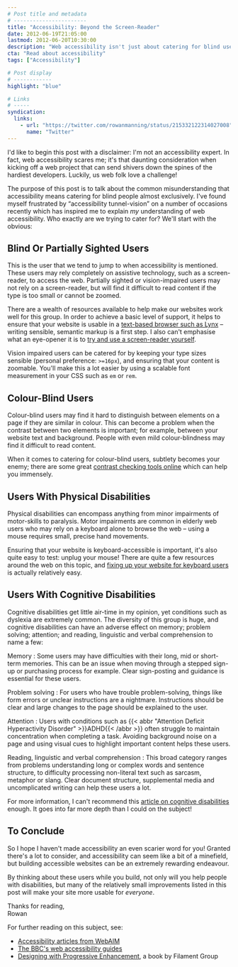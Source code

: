 ```yaml
---
# Post title and metadata
# -----------------------
title: "Accessibility: Beyond the Screen-Reader"
date: 2012-06-19T21:05:00
lastmod: 2012-06-20T10:30:00
description: "Web accessibility isn't just about catering for blind users. In this post, we talk about the other users we need to consider in order to make the web accessible to all."
cta: "Read about accessibility"
tags: ["Accessibility"]

# Post display
# ------------
highlight: "blue"

# Links
# -----
syndication:
  links:
    - url: "https://twitter.com/rowanmanning/status/215332122314027008"
      name: "Twitter"
---
```



I'd like to begin this post with a disclaimer: I'm not an accessibility expert. In fact, web accessibility scares me; it's that daunting consideration when kicking off a web project that can send shivers down the spines of the hardiest developers. Luckily, us web folk love a challenge!

The purpose of this post is to talk about the common misunderstanding that accessibility means catering for blind people almost exclusively. I've found myself frustrated by “accessibility tunnel-vision” on a number of occasions recently which has inspired me to explain *my* understanding of web accessibility. Who exactly are we trying to cater for? We'll start with the obvious:


Blind Or Partially Sighted Users
--------------------------------

This is the user that we tend to jump to when accessibility is mentioned. These users may rely completely on assistive technology, such as a screen-reader, to access the web. Partially sighted or vision-impaired users may not rely on a screen-reader, but will find it difficult to read content if the type is too small or cannot be zoomed.

There are a wealth of resources available to help make our websites work well for this group. In order to achieve a basic level of support, it helps to ensure that your website is usable in a [text-based browser such as Lynx][lynx] – writing sensible, semantic markup is a first step. I also can't emphasise what an eye-opener it is to [try and use a screen-reader yourself][use-screen-reader].

Vision impaired users can be catered for by keeping your type sizes sensible (personal preference: `>=16px`), and ensuring that your content is zoomable. You'll make this a lot easier by using a scalable font measurement in your CSS such as `em` or `rem`.


Colour-Blind Users
------------------

Colour-blind users may find it hard to distinguish between elements on a page if they are similar in colour. This can become a problem when the contrast between two elements is important; for example, between your website text and background. People with even mild colour-blindness may find it difficult to read content.

When it comes to catering for colour-blind users, subtlety becomes your enemy; there are some great [contrast checking tools online][contrast-checker] which can help you immensely.


Users With Physical Disabilities
--------------------------------

Physical disabilities can encompass anything from minor impairments of motor-skills to paralysis. Motor impairments are common in elderly web users who may rely on a keyboard alone to browse the web – using a mouse requires small, precise hand movements.

Ensuring that your website is keyboard-accessible is important, it's also quite easy to test: unplug your mouse! There are quite a few resources around the web on this topic, and [fixing up your website for keyboard users][keyboard-accessibility] is actually relatively easy.


Users With Cognitive Disabilities
---------------------------------

Cognitive disabilities get little air-time in my opinion, yet conditions such as dyslexia are extremely common. The diversity of this group is huge, and cognitive disabilities can have an adverse effect on memory; problem solving; attention; and reading, linguistic and verbal comprehension to name a few:

Memory
: Some users may have difficulties with their long, mid or short-term memories. This can be an issue when moving through a stepped sign-up or purchasing process for example. Clear sign-posting and guidance is essential for these users.

Problem solving
: For users who have trouble problem-solving, things like form errors or unclear instructions are a nightmare. Instructions should be clear and large changes to the page should be explained to the user.

Attention
: Users with conditions such as {{< abbr "Attention Deficit Hyperactivity Disorder" >}}ADHD{{< /abbr >}} often struggle to maintain concentration when completing a task. Avoiding background noise on a page and using visual cues to highlight important content helps these users.

Reading, linguistic and verbal comprehension
: This broad category ranges from problems understanding long or complex words and sentence structure, to difficulty processing non-literal text such as sarcasm, metaphor or slang. Clear document structure, supplemental media and uncomplicated writing can help these users a lot.

For more information, I can't recommend this [article on cognitive disabilities][webaim-cognitive] enough. It goes into far more depth than I could on the subject!


To Conclude
-----------

So I hope I haven't made accessibility an even scarier word for you! Granted there's a lot to consider, and accessibility can seem like a bit of a minefield, but building accessible websites can be an extremely rewarding endeavour.

By thinking about these users while you build, not only will you help people with disabilities, but many of the relatively small improvements listed in this post will make your site more usable for *everyone*.

Thanks for reading,  
Rowan


For further reading on this subject, see:

  * [Accessibility articles from WebAIM][webaim-articles]
  * [The BBC's web accessibility guides][bbc-guides]
  * [Designing with Progressive Enhancement][dwpe], a book by Filament Group



[bbc-guides]: http://www.bbc.co.uk/accessibility/guides/
[contrast-checker]: http://snook.ca/technical/colour_contrast/colour.html "Colour Contrast Checking Tool"
[dwpe]: http://filamentgroup.com/dwpe/
[keyboard-accessibility]: http://www.456bereastreet.com/archive/201104/keyboard_accessibility_again/ "Some useful quick-tips on keyboard accessibility"
[lynx]: http://lynx.browser.org/ "The Lynx Browser"
[use-screen-reader]: http://webaim.org/articles/screenreader_testing/ "Testing with Screen Readers: Questions and Answers"
[webaim-articles]: http://webaim.org/articles/
[webaim-cognitive]: http://webaim.org/articles/cognitive/ "In-depth article on cognitive disabilities and the web"
